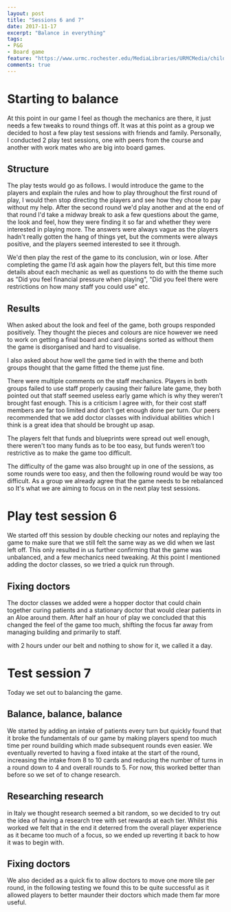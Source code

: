 ```yaml
---
layout: post
title: "Sessions 6 and 7"
date: 2017-11-17
excerpt: "Balance in everything"
tags:
- P&G
- Board game
feature: "https://www.urmc.rochester.edu/MediaLibraries/URMCMedia/childrens-hospital/giving/images/gch-slider/giving-2016-phaseii.jpg"
comments: true
---
```

# Starting to balance
At this point in our game I feel as though the mechanics are there, it just needs a few tweaks to round things off. It was at this point as a group we decided to host a few play test sessions with friends and family. Personally, I conducted 2 play test sessions, one with peers from the course and another with work mates who are big into board games.

## Structure
The play tests would go as follows. I would introduce the game to the players and explain the rules and how to play throughout the first round of play, I would then stop directing the players and see how they chose to pay without my help. After the second round we'd play another and at the end of that round I'd take a midway break to ask a few questions about the game, the look and feel, how they were finding it so far and whether they were interested in playing more. The answers were always vague as the players hadn't really gotten the hang of things yet, but the comments were always positive, and the players seemed interested to see it through.

We'd then play the rest of the game to its conclusion, win or lose.
After completing the game I’d ask again how the players felt, but this time more details about each mechanic as well as questions to do with the theme such as "Did you feel financial pressure when playing", "Did you feel there were restrictions on how many staff you could use" etc.

## Results
When asked about the look and feel of the game, both groups responded positively. They thought the pieces and colours are nice however we need to work on getting a final board and card designs sorted as without them the game is disorganised and hard to visualise.

I also asked about how well the game tied in with the theme and both groups thought that the game fitted the theme just fine. 

There were multiple comments on the staff mechanics. Players in both groups failed to use staff properly causing their failure late game, they both pointed out that staff seemed useless early game which is why they weren’t brought fast enough. This is a criticism I agree with, for their cost staff members are far too limited and don't get enough done per turn. Our peers recommended that we add doctor classes with individual abilities which I think is a great idea that should be brought up asap.

The players felt that funds and blueprints were spread out well enough, there weren't too many funds as to be too easy, but funds weren’t too restrictive as to make the game too difficult.

The difficulty of the game was also brought up in one of the sessions, as some rounds were too easy, and then the following round would be way too difficult. As a group we already agree that the game needs to be rebalanced so It's what we are aiming to focus on in the next play test sessions.

# Play test session 6
We started off this session by double checking our notes and replaying the game to make sure that we still felt the same way as we did when we last left off. This only resulted in us further confirming that the game was unbalanced, and a few mechanics need tweaking. At this point I mentioned adding the doctor classes, so we tried a quick run through.
## Fixing doctors
The doctor classes we added were a hopper doctor that could chain together curing patients and a stationary doctor that would clear patients in an Aloe around them. After half an hour of play we concluded that this changed the feel of the game too much, shifting the focus far away from managing building and primarily to staff.

with 2 hours under our belt and nothing to show for it, we called it a day.

# Test session 7
Today we set out to balancing the game. 
## Balance, balance, balance
We started by adding an intake of patients every turn but quickly found that it broke the fundamentals of our game by making players spend too much time per round building which made subsequent rounds even easier. We eventually reverted to having a fixed intake at the start of the round, increasing the intake from 8 to 10 cards and reducing the number of turns in a round down to 4 and overall rounds to 5. For now, this worked better than before so we set of to change research.
## Researching research
in Italy we thought research seemed a bit random, so we decided to try out the idea of having a research tree with set rewards at each tier. Whilst this worked we felt that in the end it deterred from the overall player experience as it became too much of a focus, so we ended up reverting it back to how it was to begin with.
## Fixing doctors
We also decided as a quick fix to allow doctors to move one more tile per round, in the following testing we found this to be quite successful as it allowed players to better maunder their doctors which made them far more useful. 



